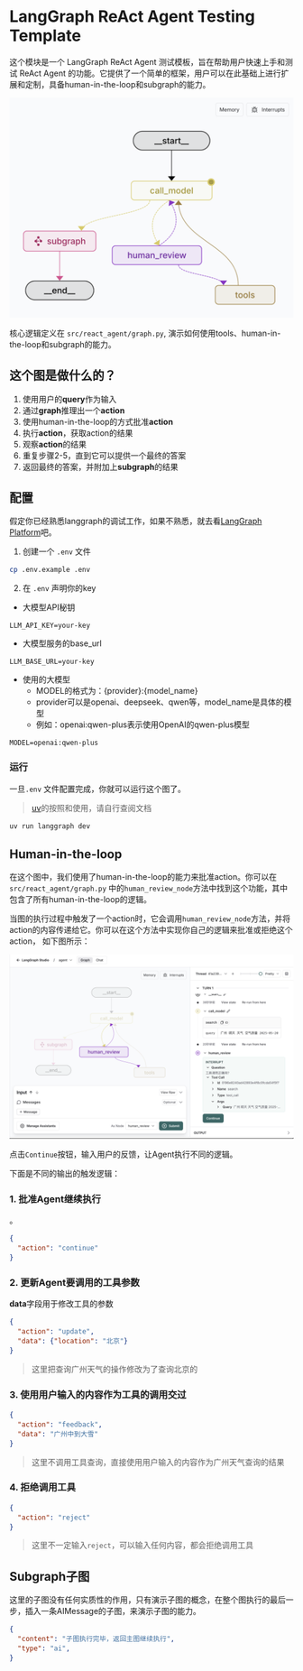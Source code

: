 # LangGraph ReAct Agent Testing Template

这个模块是一个 LangGraph ReAct Agent 测试模板，旨在帮助用户快速上手和测试 ReAct Agent 的功能。它提供了一个简单的框架，用户可以在此基础上进行扩展和定制，具备human-in-the-loop和subgraph的能力。


![Graph view in LangGraph studio UI](./static/studio_ui.png)

核心逻辑定义在 `src/react_agent/graph.py`, 演示如何使用tools、human-in-the-loop和subgraph的能力。

## 这个图是做什么的？

1. 使用用户的**query**作为输入
2. 通过**graph**推理出一个**action**
3. 使用human-in-the-loop的方式批准**action**
4. 执行**action**，获取action的结果
5. 观察**action**的结果
6. 重复步骤2-5，直到它可以提供一个最终的答案
7. 返回最终的答案，并附加上**subgraph**的结果


## 配置
假定你已经熟悉langgraph的调试工作，如果不熟悉，就去看[LangGraph Platform](https://langchain-ai.github.io/langgraph/concepts/langgraph_platform/)吧。

1. 创建一个 `.env` 文件

```bash
cp .env.example .env
```

2. 在 `.env` 声明你的key

- 大模型API秘钥

```
LLM_API_KEY=your-key
```

- 大模型服务的base_url

```
LLM_BASE_URL=your-key
```

- 使用的大模型
  - MODEL的格式为：{provider}:{model_name}
  - provider可以是openai、deepseek、qwen等，model_name是具体的模型
  - 例如：openai:qwen-plus表示使用OpenAI的qwen-plus模型

```
MODEL=openai:qwen-plus
```


### 运行
一旦`.env` 文件配置完成，你就可以运行这个图了。

> [uv](https://docs.astral.sh/uv/)的按照和使用，请自行查阅文档

```bash
uv run langgraph dev
```

## Human-in-the-loop
在这个图中，我们使用了human-in-the-loop的能力来批准action。你可以在 `src/react_agent/graph.py` 中的`human_review_node`方法中找到这个功能，其中包含了所有human-in-the-loop的逻辑。

当图的执行过程中触发了一个action时，它会调用`human_review_node`方法，并将action的内容传递给它。你可以在这个方法中实现你自己的逻辑来批准或拒绝这个action， 如下图所示：

![Human-in-the-loop](./static/human_in_the_loop.png)

点击`Continue`按钮，输入用户的反馈，让Agent执行不同的逻辑。

下面是不同的输出的触发逻辑：

### 1. 批准Agent继续执行
。
```json
{
  "action": "continue"
}
```
### 2. 更新Agent要调用的工具参数

**data**字段用于修改工具的参数

```json
{
  "action": "update",
  "data": {"location": "北京"}
}
```
> 这里把查询广州天气的操作修改为了查询北京的

### 3. 使用用户输入的内容作为工具的调用交过
```json
{
  "action": "feedback",
  "data": "广州中到大雪"
}
```
> 这里不调用工具查询，直接使用用户输入的内容作为广州天气查询的结果

### 4. 拒绝调用工具
```json
{
  "action": "reject"
}
```
> 这里不一定输入`reject`，可以输入任何内容，都会拒绝调用工具

## Subgraph子图
这里的子图没有任何实质性的作用，只有演示子图的概念，在整个图执行的最后一步，插入一条AIMessage的子图，来演示子图的能力。

```json
{
  "content": "子图执行完毕，返回主图继续执行",
  "type": "ai",
}
```
